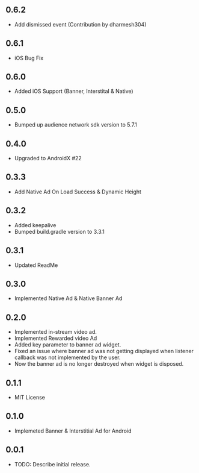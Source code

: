 ## 0.6.2
* Add dismissed event (Contribution by dharmesh304)

## 0.6.1
* iOS Bug Fix

## 0.6.0
* Added iOS Support (Banner, Interstital & Native)

## 0.5.0
* Bumped up audience network sdk version to 5.7.1

## 0.4.0
* Upgraded to AndroidX #22

## 0.3.3
* Add Native Ad On Load Success & Dynamic Height

## 0.3.2
* Added keepalive
* Bumped build.gradle version to 3.3.1

## 0.3.1
* Updated ReadMe

## 0.3.0
* Implemented Native Ad & Native Banner Ad

## 0.2.0

* Implemented in-stream video ad.
* Implemented Rewarded video Ad
* Added key parameter to banner ad widget.
* Fixed an issue where banner ad was not getting displayed when listener callback was not implemented by the user.
* Now the banner ad is no longer destroyed when widget is disposed.

## 0.1.1

* MIT License
  
## 0.1.0

* Implemeted Banner & Interstitial Ad for Android

## 0.0.1

* TODO: Describe initial release.
